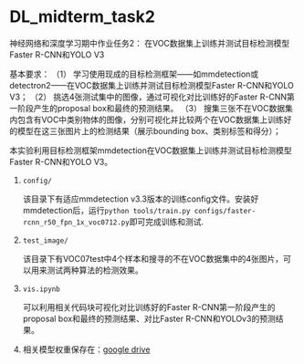 # DL_midterm_task2
神经网络和深度学习期中作业任务2：
在VOC数据集上训练并测试目标检测模型Faster R-CNN和YOLO V3

基本要求：
（1） 学习使用现成的目标检测框架——如mmdetection或detectron2——在VOC数据集上训练并测试目标检测模型Faster R-CNN和YOLO V3；
（2） 挑选4张测试集中的图像，通过可视化对比训练好的Faster R-CNN第一阶段产生的proposal box和最终的预测结果。
（3） 搜集三张不在VOC数据集内包含有VOC中类别物体的图像，分别可视化并比较两个在VOC数据集上训练好的模型在这三张图片上的检测结果（展示bounding box、类别标签和得分）；


本实验利用目标检测框架mmdetection在VOC数据集上训练并测试目标检测模型Faster R-CNN和YOLO V3。

1. `config/`

    该目录下有适应mmdetection v3.3版本的训练config文件。安装好mmdetection后，运行`python tools/train.py configs/faster-rcnn_r50_fpn_1x_voc0712.py`即可完成训练和测试.

2. `test_image/`

    该目录下有VOC07test中4个样本和搜寻的不在VOC数据集中的4张图片，可以用来测试两种算法的检测效果。

3. `vis.ipynb`

    可以利用相关代码块可视化对比训练好的Faster R-CNN第一阶段产生的proposal box和最终的预测结果、对比Faster R-CNN和YOLOv3的预测结果。

4. 相关模型权重保存在：<a href="https://drive.google.com/drive/folders/16UlK6v13bD3zRXF0B4corOPPmYpAXXqj?usp=sharing">google drive</a>